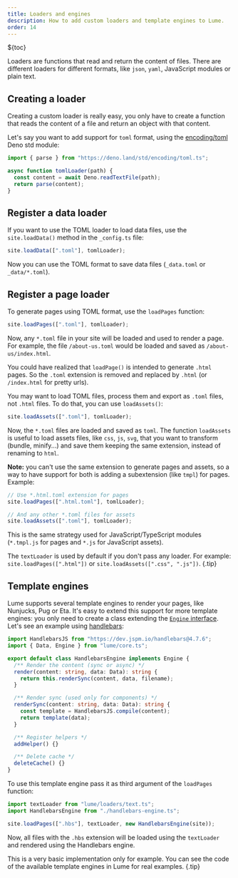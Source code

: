 ```yaml
---
title: Loaders and engines
description: How to add custom loaders and template engines to Lume.
order: 14
---
```


${toc}

Loaders are functions that read and return the content of files. There are
different loaders for different formats, like `json`, `yaml`, JavaScript modules
or plain text.

## Creating a loader

Creating a custom loader is really easy, you only have to create a function that
reads the content of a file and return an object with that content.

Let's say you want to add support for `toml` format, using the
[encoding/toml](https://deno.land/std/encoding#toml) Deno std module:

```js
import { parse } from "https://deno.land/std/encoding/toml.ts";

async function tomlLoader(path) {
  const content = await Deno.readTextFile(path);
  return parse(content);
}
```

## Register a data loader

If you want to use the TOML loader to load data files, use the `site.loadData()`
method in the `_config.ts` file:

```js
site.loadData([".toml"], tomlLoader);
```

Now you can use the TOML format to save data files (`_data.toml` or
`_data/*.toml`).

## Register a page loader

To generate pages using TOML format, use the `loadPages` function:

```js
site.loadPages([".toml"], tomlLoader);
```

Now, any `*.toml` file in your site will be loaded and used to render a page.
For example, the file `/about-us.toml` would be loaded and saved as
`/about-us/index.html`.

You could have realized that `loadPage()` is intended to generate `.html` pages.
So the `.toml` extension is removed and replaced by `.html` (or `/index.html`
for pretty urls).

You may want to load TOML files, process them and export as `.toml` files, not
`.html` files. To do that, you can use `loadAssets()`:

```js
site.loadAssets([".toml"], tomlLoader);
```

Now, the `*.toml` files are loaded and saved as `toml`. The function
`loadAssets` is useful to load assets files, like `css`, `js`, `svg`, that you
want to transform (bundle, minify...) and save them keeping the same extension,
instead of renaming to `html`.

**Note:** you can't use the same extension to generate pages and assets, so a
way to have support for both is adding a subextension (like `tmpl`) for pages.
Example:

```js
// Use *.html.toml extension for pages
site.loadPages([".html.toml"], tomlLoader);

// And any other *.toml files for assets
site.loadAssets([".toml"], tomlLoader);
```

This is the same strategy used for JavaScript/TypeScript modules (`*.tmpl.js`
for pages and `*.js` for JavaScript assets).

The `textLoader` is used by default if you don't pass any loader. For example:
`site.loadPages([".html"])` or `site.loadAssets([".css", ".js"])`. {.tip}

## Template engines

Lume supports several template engines to render your pages, like Nunjucks, Pug
or Eta. It's easy to extend this support for more template engines: you only
need to create a class extending the
[`Engine` interface](https://doc.deno.land/https://deno.land/x/lume/core.ts/~/Engine).
Let's see an example using
[handlebars](https://github.com/handlebars-lang/handlebars.js):

```ts
import HandlebarsJS from "https://dev.jspm.io/handlebars@4.7.6";
import { Data, Engine } from "lume/core.ts";

export default class HandlebarsEngine implements Engine {
  /** Render the content (sync or async) */
  render(content: string, data: Data): string {
    return this.renderSync(content, data, filename);
  }

  /** Render sync (used only for components) */
  renderSync(content: string, data: Data): string {
    const template = HandlebarsJS.compile(content);
    return template(data);
  }

  /** Register helpers */
  addHelper() {}

  /** Delete cache */
  deleteCache() {}
}
```

To use this template engine pass it as third argument of the `loadPages`
function:

```ts
import textLoader from "lume/loaders/text.ts";
import HandlebarsEngine from "./handlebars-engine.ts";

site.loadPages([".hbs"], textLoader, new HandlebarsEngine(site));
```

Now, all files with the `.hbs` extension will be loaded using the `textLoader`
and rendered using the Handlebars engine.

This is a very basic implementation only for example. You can see the code of
the available template engines in Lume for real examples. {.tip}

